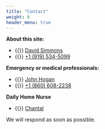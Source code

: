 ```yaml
---
title: "Contact"
weight: 6
header_menu: true
---
```


**About this site:**
- {{<icon class="fa fa-envelope">}}&nbsp;[David Simmons](mailto:davidgs@davidgs.com)
- {{<icon class="fa fa-phone">}}&nbsp;[+1 (919) 534-5099](tel:+19195345099)

**Emergency or medical professionals:**
- {{<icon class="fa fa-envelope">}}&nbsp;[John Hogan](mailto:hoganjf@hotmail.com)
- {{<icon class="fa fa-phone">}}&nbsp;[+1 (860) 608-2238](tel:+18606082238)

**Daily Home Nurse**
- {{<icon class="fa fa-phone">}}&nbsp;[Chantal](tel:+18606082238)

We will respond as soon as possible.